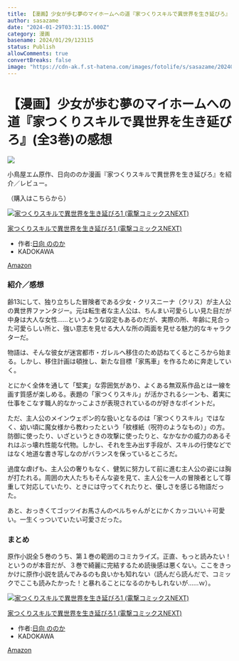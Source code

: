 ```yaml
---
title: 【漫画】少女が歩む夢のマイホームへの道『家つくりスキルで異世界を生き延びろ』(全3巻)の感想
author: sasazame
date: "2024-01-29T03:31:15.000Z"
category: 漫画
basename: 2024/01/29/123115
status: Publish
allowComments: true
convertBreaks: false
image: "https://cdn-ak.f.st-hatena.com/images/fotolife/s/sasazame/20240129/20240129091931.png"
---
```

# 【漫画】少女が歩む夢のマイホームへの道『家つくりスキルで異世界を生き延びろ』(全3巻)の感想

![](https://cdn-ak.f.st-hatena.com/images/fotolife/s/sasazame/20240129/20240129091931.png)

小鳥屋エム原作、日向ののか漫画『家つくりスキルで異世界を生き延びろ』を紹介／レビュー。

（購入はこちらから）

[![家つくりスキルで異世界を生き延びろ1 (電撃コミックスNEXT)](https://m.media-amazon.com/images/I/511NX+TE1+L._SL500_.jpg "家つくりスキルで異世界を生き延びろ1 (電撃コミックスNEXT)")](https://www.amazon.co.jp/dp/4049137755?tag=mochig08-22&linkCode=ogi&th=1&psc=1)

[家つくりスキルで異世界を生き延びろ1 (電撃コミックスNEXT)](https://www.amazon.co.jp/dp/4049137755?tag=mochig08-22&linkCode=ogi&th=1&psc=1)

-   作者:[日向 ののか](https://d.hatena.ne.jp/keyword/%C6%FC%B8%FE%20%A4%CE%A4%CE%A4%AB)
-   KADOKAWA

[Amazon](https://www.amazon.co.jp/dp/4049137755?tag=mochig08-22&linkCode=ogi&th=1&psc=1)

<!-- Extended Body -->

### 紹介／感想

齢13にして、独り立ちした冒険者である少女・クリスニーナ（クリス）が主人公の異世界ファンタジー。元は転生者な主人公は、ちんまい可愛らしい見た目だが中身は大人な女性……というような設定もあるのだが、実際の所、年齢に見合った可愛らしい所と、強い意志を見せる大人な所の両面を見せる魅力的なキャラクターだ。

物語は、そんな彼女が迷宮都市・ガレルへ移住のため訪ねてくるところから始まる。しかし、移住計画は頓挫し、新たな目標「家馬車」を作るために奔走していく。

  

とにかく全体を通して「堅実」な雰囲気があり、よくある無双系作品とは一線を画す質感が楽しめる。表題の「家つくりスキル」が活かされるシーンも、着実に仕事をこなす職人的なかっこよさが表現されているのが好きなポイントだ。

ただ、主人公のメインウェポン的な扱いとなるのは「家つくりスキル」ではなく、幼い頃に魔女様から教わったという「紋様紙（呪符のようなもの）」の方。防御に使ったり、いざというときの攻撃に使ったりと、なかなかの威力のあるそれはぶっ壊れ性能な代物。しかし、それを生み出す手段が、スキルの行使などではなく地道な書き写しなのがバランスを保っているところだ。

  

過度な虐げも、主人公の奢りもなく、健気に努力して前に進む主人公の姿には胸が打たれる。周囲の大人たちもそんな姿を見て、主人公を一人の冒険者として尊重して対応していたり、ときには守ってくれたりと、優しさを感じる物語だった。

あと、おっきくてゴッツイお馬さんのペルちゃんがとにかくカッコいい＋可愛い。一生くっついていたい可愛さだった。

### まとめ

原作小説全５巻のうち、第１巻の範囲のコミカライズ。正直、もっと読みたい！というのが本音だが、３巻で綺麗に完結するため読後感は悪くない。ここをきっかけに原作小説を読んでみるのも良いかも知れない（読んだら読んだで、コミックでここも読みたかった！と暴れることになるのかもしれないが……ｗ）。

[![家つくりスキルで異世界を生き延びろ1 (電撃コミックスNEXT)](https://m.media-amazon.com/images/I/511NX+TE1+L._SL500_.jpg "家つくりスキルで異世界を生き延びろ1 (電撃コミックスNEXT)")](https://www.amazon.co.jp/dp/4049137755?tag=mochig08-22&linkCode=ogi&th=1&psc=1)

[家つくりスキルで異世界を生き延びろ1 (電撃コミックスNEXT)](https://www.amazon.co.jp/dp/4049137755?tag=mochig08-22&linkCode=ogi&th=1&psc=1)

-   作者:[日向 ののか](https://d.hatena.ne.jp/keyword/%C6%FC%B8%FE%20%A4%CE%A4%CE%A4%AB)
-   KADOKAWA

[Amazon](https://www.amazon.co.jp/dp/4049137755?tag=mochig08-22&linkCode=ogi&th=1&psc=1)